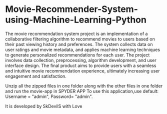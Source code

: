 # Movie-Recommender-System-using-Machine-Learning-Python
The movie recommendation system project is an implementation of a collaborative filtering algorithm to recommend movies to users based on their past viewing history and preferences. The system collects data on user ratings and movie metadata, and applies machine learning techniques to generate personalized recommendations for each user. The project involves data collection, preprocessing, algorithm development, and user interface design. The final product aims to provide users with a seamless and intuitive movie recommendation experience, ultimately increasing user engagement and satisfaction.

Unzip all the zipped files in one folder along with the other files in one folder and run the movie-app in SPYDER APP
To use this application,use default: Username = "admin", Password= "admin".

It is developed by SkDevilS with Love

